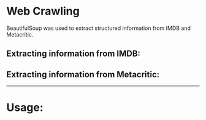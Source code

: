 # Web Crawling
BeautifulSoup was used to extract structured information from IMDB and Metacritic.

## Extracting information from IMDB:

## Extracting information from Metacritic:

---

# Usage:
